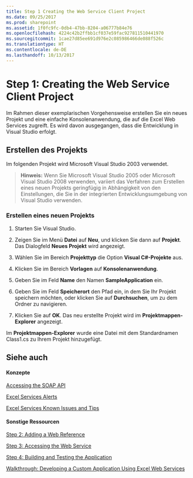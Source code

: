 ```yaml
---
title: Step 1 Creating the Web Service Client Project
ms.date: 09/25/2017
ms.prod: sharepoint
ms.assetid: 1f0fc9fc-0db4-47bb-8204-a06777b84e76
ms.openlocfilehash: 4224c42b2ffbb1cf037e59fac927811510441970
ms.sourcegitcommit: 1cae27d85ee691d976e2c085986466de088f526c
ms.translationtype: HT
ms.contentlocale: de-DE
ms.lasthandoff: 10/13/2017
---
```

# <a name="step-1-creating-the-web-service-client-project"></a>Step 1: Creating the Web Service Client Project

Im Rahmen dieser exemplarischen Vorgehensweise erstellen Sie ein neues Projekt und eine einfache Konsolenanwendung, die auf die Excel Web Services zugreift. Es wird davon ausgegangen, dass die Entwicklung in Visual Studio erfolgt. 
  
    
    


## <a name="creating-the-project"></a>Erstellen des Projekts

Im folgenden Projekt wird Microsoft Visual Studio 2003 verwendet.
  
    
    

> **Hinweis:** Wenn Sie Microsoft Visual Studio 2005 oder Microsoft Visual Studio 2008 verwenden, variiert das Verfahren zum Erstellen eines neuen Projekts geringfügig in Abhängigkeit von den Einstellungen, die Sie in der integrierten Entwicklungsumgebung von Visual Studio verwenden.
  
    
    


### <a name="to-create-a-new-project"></a>Erstellen eines neuen Projekts


1. Starten Sie Visual Studio.
    
  
2. Zeigen Sie im Menü **Datei** auf **Neu**, und klicken Sie dann auf **Projekt**. Das Dialogfeld **Neues Projekt** wird angezeigt.
    
  
3. Wählen Sie im Bereich **Projekttyp** die Option **Visual C#-Projekte** aus.
    
  
4. Klicken Sie im Bereich **Vorlagen** auf **Konsolenanwendung**.
    
  
5. Geben Sie im Feld **Name** den Namen **SampleApplication** ein.
    
  
6. Geben Sie im Feld **Speicherort** den Pfad ein, in dem Sie Ihr Projekt speichern möchten, oder klicken Sie auf **Durchsuchen**, um zu dem Ordner zu navigieren.
    
  
7. Klicken Sie auf **OK**. Das neu erstellte Projekt wird im **Projektmappen-Explorer** angezeigt. 
  
    
    
Im **Projektmappen-Explorer** wurde eine Datei mit dem Standardnamen Class1.cs zu Ihrem Projekt hinzugefügt.
    
  

## <a name="see-also"></a>Siehe auch


#### <a name="concepts"></a>Konzepte


  
    
    
 [Accessing the SOAP API](accessing-the-soap-api.md)
  
    
    
 [Excel Services Alerts](excel-services-alerts.md)
  
    
    
 [Excel Services Known Issues and Tips](excel-services-known-issues-and-tips.md)
#### <a name="other-resources"></a>Sonstige Ressourcen


  
    
    
 [Step 2: Adding a Web Reference](step-2-adding-a-web-reference.md)
  
    
    
 [Step 3: Accessing the Web Service](step-3-accessing-the-web-service.md)
  
    
    
 [Step 4: Building and Testing the Application](step-4-building-and-testing-the-application.md)
  
    
    
 [Walkthrough: Developing a Custom Application Using Excel Web Services](walkthrough-developing-a-custom-application-using-excel-web-services.md)
